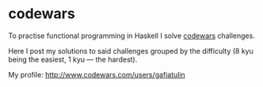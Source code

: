 # codewars

To practise functional programming in Haskell I solve [codewars](http://www.codewars.com) challenges.

Here I post my solutions to said challenges grouped by the difficulty (8 kyu being the easiest, 1 kyu — the hardest).

My profile: http://www.codewars.com/users/gafiatulin

